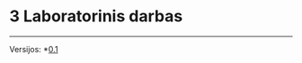 # 3 Laboratorinis darbas
---
Versijos:
*[0.1](https://github.com/Rusliz/3-darbas/blob/v0.1/main.cpp)
